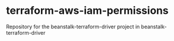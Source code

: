 # terraform-aws-iam-permissions
Repository for the beanstalk-terraform-driver project in beanstalk-terraform-driver
